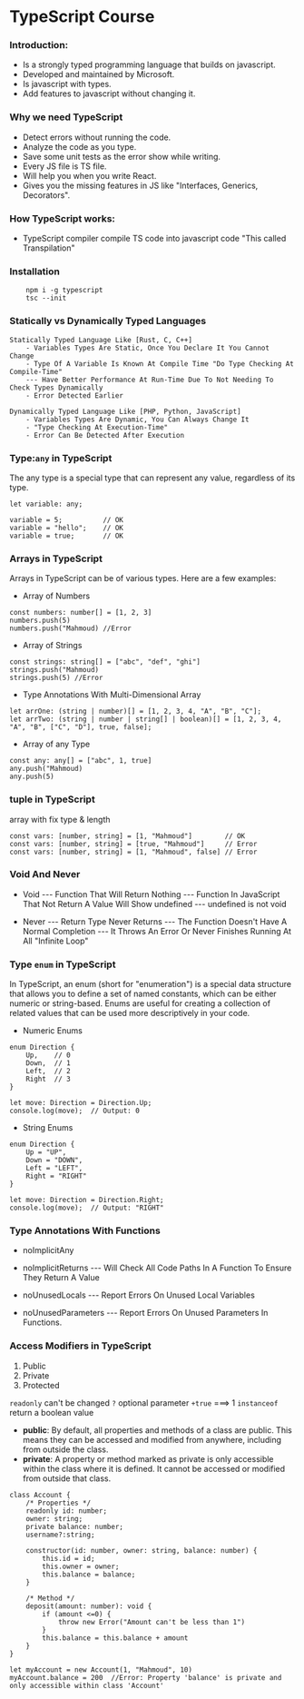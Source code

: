 # TypeScript Course
### Introduction:
* Is a strongly typed programming language that builds on javascript.
* Developed and maintained by Microsoft.
* Is javascript with types.
* Add features to javascript without changing it.

### Why we need TypeScript
* Detect errors without running the code.
* Analyze the code as you type.
* Save some unit tests as the error show while writing.
* Every JS file is TS file.
* Will help you when you write React.
* Gives you the missing features in JS like "Interfaces, Generics, Decorators".

### How TypeScript works:
* TypeScript compiler compile TS code into javascript code "This called Transpilation"

### Installation
```
    npm i -g typescript
    tsc --init
```

### Statically vs Dynamically Typed Languages
```
Statically Typed Language Like [Rust, C, C++]
    - Variables Types Are Static, Once You Declare It You Cannot Change
    - Type Of A Variable Is Known At Compile Time "Do Type Checking At Compile-Time"
    --- Have Better Performance At Run-Time Due To Not Needing To Check Types Dynamically
    - Error Detected Earlier

Dynamically Typed Language Like [PHP, Python, JavaScript]
    - Variables Types Are Dynamic, You Can Always Change It
    - "Type Checking At Execution-Time"
    - Error Can Be Detected After Execution
```

###  Type:`any` in TypeScript
The any type is a special type that can represent any value, regardless of its type.

```
let variable: any;

variable = 5;          // OK
variable = "hello";    // OK
variable = true;       // OK
```

### Arrays in TypeScript
Arrays in TypeScript can be of various types. Here are a few examples:
* Array of Numbers
```
const numbers: number[] = [1, 2, 3]
numbers.push(5)
numbers.push("Mahmoud) //Error
```

* Array of Strings
```
const strings: string[] = ["abc", "def", "ghi"]
strings.push("Mahmoud) 
strings.push(5) //Error
```

* Type Annotations With Multi-Dimensional Array
```
let arrOne: (string | number)[] = [1, 2, 3, 4, "A", "B", "C"];
let arrTwo: (string | number | string[] | boolean)[] = [1, 2, 3, 4, "A", "B", ["C", "D"], true, false];
```

* Array of any Type
```
const any: any[] = ["abc", 1, true]
any.push("Mahmoud) 
any.push(5) 
```

### tuple in TypeScript
array with fix type & length
 ```
 const vars: [number, string] = [1, "Mahmoud"]        // OK
 const vars: [number, string] = [true, "Mahmoud"]     // Error
 const vars: [number, string] = [1, "Mahmoud", false] // Error
 ```

### Void And Never
- Void
  --- Function That Will Return Nothing
  --- Function In JavaScript That Not Return A Value Will Show undefined
  --- undefined is not void

- Never
  --- Return Type Never Returns
  --- The Function Doesn't Have A Normal Completion
  --- It Throws An Error Or Never Finishes Running At All "Infinite Loop"

### Type `enum` in TypeScript
In TypeScript, an enum (short for "enumeration") is a special data structure that allows you to define a set of named constants, which can be either numeric or string-based. Enums are useful for creating a collection of related values that can be used more descriptively in your code.
* Numeric Enums
```
enum Direction {
    Up,    // 0
    Down,  // 1
    Left,  // 2
    Right  // 3
}

let move: Direction = Direction.Up;
console.log(move);  // Output: 0
```

* String Enums
```
enum Direction {
    Up = "UP",
    Down = "DOWN",
    Left = "LEFT",
    Right = "RIGHT"
}

let move: Direction = Direction.Right;
console.log(move);  // Output: "RIGHT"
```

### Type Annotations With Functions
- noImplicitAny

- noImplicitReturns
--- Will Check All Code Paths In A Function To Ensure They Return A Value

- noUnusedLocals
--- Report Errors On Unused Local Variables

- noUnusedParameters
--- Report Errors On Unused Parameters In Functions.

### Access Modifiers in TypeScript
1. Public
2. Private
3. Protected

`readonly` can't be changed
`?` optional parameter
`+true` ===> 1
`instanceof` return a boolean value

* __public__: By default, all properties and methods of a class are public. This means they can be accessed and modified from anywhere, including from outside the class.
* __private__: A property or method marked as private is only accessible within the class where it is defined. It cannot be accessed or modified from outside that class.
```
class Account {
    /* Properties */
    readonly id: number;
    owner: string;
    private balance: number;
    username?:string;

    constructor(id: number, owner: string, balance: number) {
        this.id = id;
        this.owner = owner;
        this.balance = balance;
    }

    /* Method */
    deposit(amount: number): void {
        if (amount <=0) {
            throw new Error("Amount can't be less than 1")
        }
        this.balance = this.balance + amount
    }
}

let myAccount = new Account(1, "Mahmoud", 10)
myAccount.balance = 200  //Error: Property 'balance' is private and only accessible within class 'Account'
```

